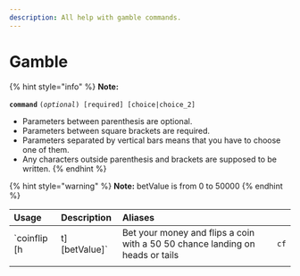 ```yaml
---
description: All help with gamble commands.
---
```


# Gamble

{% hint style="info" %}
**Note:**

**`command`** `(`_`optional`_`) [required] [choice|choice_2]`

* Parameters between parenthesis are optional.
* Parameters between square brackets are required.
* Parameters separated by vertical bars means that you have to choose one of them. 
* Any characters outside parenthesis and brackets are supposed to be written.
{% endhint %}

{% hint style="warning" %}
**Note:** betValue is from 0 to 50000
{% endhint %}

| Usage | Description | Aliases |  |
| :--- | :--- | :--- | :--- |
| \`coinflip \[h | t\] \[betValue\]\` | Bet your money and flips a coin with a 50 50 chance landing on heads or tails | `cf` |
|  |  |  |  |

